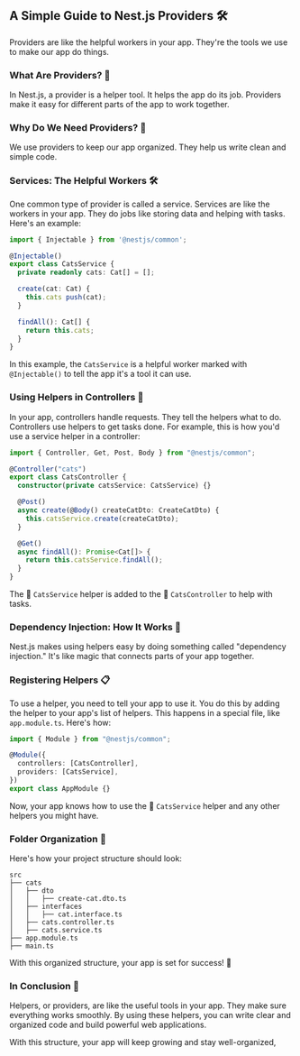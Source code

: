 ## A Simple Guide to Nest.js Providers 🛠️

Providers are like the helpful workers in your app. They're the tools we use to make our app do things.

### What Are Providers? 🤔

In Nest.js, a provider is a helper tool. It helps the app do its job. Providers make it easy for different parts of the app to work together.

### Why Do We Need Providers? 🧹

We use providers to keep our app organized. They help us write clean and simple code.

### Services: The Helpful Workers 🛠️

One common type of provider is called a service. Services are like the workers in your app. They do jobs like storing data and helping with tasks. Here's an example:

```typescript
import { Injectable } from '@nestjs/common';

@Injectable()
export class CatsService {
  private readonly cats: Cat[] = [];

  create(cat: Cat) {
    this.cats push(cat);
  }

  findAll(): Cat[] {
    return this.cats;
  }
}
```

In this example, the `CatsService` is a helpful worker marked with `@Injectable()` to tell the app it's a tool it can use.

### Using Helpers in Controllers 🕺

In your app, controllers handle requests. They tell the helpers what to do. Controllers use helpers to get tasks done. For example, this is how you'd use a service helper in a controller:

```typescript
import { Controller, Get, Post, Body } from "@nestjs/common";

@Controller("cats")
export class CatsController {
  constructor(private catsService: CatsService) {}

  @Post()
  async create(@Body() createCatDto: CreateCatDto) {
    this.catsService.create(createCatDto);
  }

  @Get()
  async findAll(): Promise<Cat[]> {
    return this.catsService.findAll();
  }
}
```

The 🐾 `CatsService` helper is added to the 🕺 `CatsController` to help with tasks.

### Dependency Injection: How It Works 🚚

Nest.js makes using helpers easy by doing something called "dependency injection." It's like magic that connects parts of your app together.

### Registering Helpers 📋

To use a helper, you need to tell your app to use it. You do this by adding the helper to your app's list of helpers. This happens in a special file, like `app.module.ts`. Here's how:

```typescript
import { Module } from "@nestjs/common";

@Module({
  controllers: [CatsController],
  providers: [CatsService],
})
export class AppModule {}
```

Now, your app knows how to use the 🐾 `CatsService` helper and any other helpers you might have.

### Folder Organization 📁

Here's how your project structure should look:

```
src
├── cats
│   ├── dto
│   │   ├── create-cat.dto.ts
│   ├── interfaces
│   │   ├── cat.interface.ts
│   ├── cats.controller.ts
│   ├── cats.service.ts
├── app.module.ts
├── main.ts
```

With this organized structure, your app is set for success! 🌟

### In Conclusion 🏁

Helpers, or providers, are like the useful tools in your app. They make sure everything works smoothly. By using these helpers, you can write clear and organized code and build powerful web applications.

With this structure, your app will keep growing and stay well-organized,
